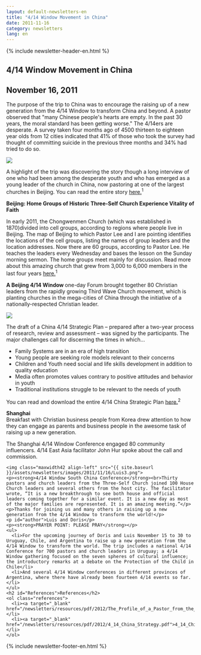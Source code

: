 ```yaml
---
layout: default-newsletters-en
title: "4/14 Window Movement in China"
date: 2011-11-16
category: newsletters
lang: en
---
```

<div id="newsletter">
{% include newsletter-header-en.html %}
  <article>
      <h1>4/14 Window Movement in China</h1>
    <h2 id="article-date"><time datetime="2011-11-16">November 16, 2011</time></h2>
    <p id="first-paragraph">The purpose of the trip to China was to encourage the raising up of a new generation from the 4/14 Window to transform China and beyond. A pastor observed that "many Chinese people's hearts are empty. In the past 30 years, the moral standard has been getting worse." The 4/14ers are desperate. A survey taken four months ago of 4500 thirteen to eighteen year olds from 12 cities indicated that 41% of those who took the survey had thought of committing suicide in the previous three months and 34% had tried to do so.</p>
    <img class="maxwidth42 align-right" src="{{ site.baseurl }}/assets/newsletters/images/2011/11/16/Luis1.png">
    <p>A highlight of the trip was discovering the story though a long interview of one who had been among the desperate youth and who has emerged as a young leader of the church in China, now pastoring at one of the largest churches in Beijing. You can read the entire story <a target="_blank" href="/newsletters/resources/pdf/2012/The_Profile_of_a_Pastor_from_the_Three_Self_Church.pdf">here.</a><sup>1</sup></p>
    <p><strong>Beijing: Home Groups of Historic Three-Self Church Experience Vitality of Faith</strong></p>
    <p>In early 2011, the Chongwenmen Church (which was established in 1870)divided into cell groups, according to regions where people live in Beijing. The map of Beijing to which Pastor Lee and I are pointing identifies the locations of the cell groups, listing the names of group leaders and the location addresses. Now there are 60 groups, according to Pastor Lee. He teaches the leaders every Wednesday and bases the lesson on the Sunday morning sermon. The home groups meet mainly for discussion. Read more about this amazing church that grew from 3,000 to 6,000 members in the last four years <a target="_blank" href="/newsletters/resources/pdf/2012/The_Profile_of_a_Pastor_from_the_Three_Self_Church.pdf">here.</a><sup>1</sup></p>
    <p><strong>A Beijing 4/14 Window </strong>one-day Forum brought together 80 Christian leaders from the rapidly growing Third Wave Church movement, which is planting churches in the mega-cities of China through the initiative of a nationally-respected Christian leader.</p>
    <img class="maxwidth42 align-right" src="{{ site.baseurl }}/assets/newsletters/images/2011/11/16/Luis2.png"><p>The draft of a China 4/14 Strategic Plan – prepared after a two-year process of research, review and assessment – was signed by the participants. The major challenges call for discerning the times in which...</p>
    <ul>
      <li>Family Systems are in an era of high transition</li>
      <li>Young people are seeking role models relevant to their concerns</li>
      <li>Children and Youth need social and life skills development in addition to quality education</li>
      <li>Media often promotes values contrary to positive attitudes and behavior in youth</li>
      <li>Traditional institutions struggle to be relevant to the needs of youth</li>
    </ul>
    <p>You can read and download the entire 4/14 China Strategic Plan <a target="_blank" href="/newsletters/resources/pdf/2012/4_14_China_Strategy.pdf">here.</a><sup>2</sup></p>
    <p><strong>Shanghai</strong><br>Breakfast with Christian business people from Korea drew attention to how they can engage as parents and business people in the awesome task of raising up a new generation.</p>
    <p>The Shanghai 4/14 Window Conference engaged 80 community influencers. 4/14 East Asia facilitator John Hur spoke about the call and commission.</p>

    <img class="maxwidth42 align-left" src="{{ site.baseurl }}/assets/newsletters/images/2011/11/16/Luis3.png">
    <p><strong>4/14 Window South China Conference</strong><br>Thirty pastors and church leaders from the Three-Self Church joined 100 House Church leaders and several others from the host city. The facilitator wrote, “It is a new breakthrough to see both house and official leaders coming together for a similar event. It is a new day as most of the major families are represented. It is an amazing meeting.”</p>
    <p>Thanks for joining us and many others in raising up a new generation from the 4/14 Window to transform the world!</p>
    <p id="author">Luis and Doris</p>
    <p><strong>PRAYER POINT: PLEASE PRAY</strong></p>
    <ul>
      <li>For the upcoming journey of Doris and Luis November 15 to 30 to Uruguay, Chile, and Argentina to raise up a new generation from the 4/14 Window to transform the world. The trip includes a national 4/14 Conference for 700 pastors and church leaders in Uruguay; a 4/14 Window gathering focused on the seven spheres of cultural influence; the introductory remarks at a debate on the Protection of the Child in Chile</li>
      <li>And several 4/14 Window conferences in different provinces of Argentina, where there have already been fourteen 4/14 events so far.</li>
    </ul>
    <h2 id="References">References</h2>
    <ol class="references">
      <li><a target="_blank" href="/newsletters/resources/pdf/2012/The_Profile_of_a_Pastor_from_the_Three_Self_Church.pdf">The_Profile_of_a_Pastor_from_the_Three_Self_Church.pdf</a></li>
      <li><a target="_blank" href="/newsletters/resources/pdf/2012/4_14_China_Strategy.pdf">4_14_China_Strategy.pdf</a></li>
    </ol>
  </article>
  {% include newsletter-footer-en.html %}
</div>
